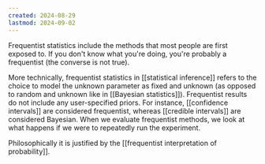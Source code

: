 ```yaml
---
created: 2024-08-29
lastmod: 2024-09-02
---
```

Frequentist statistics include the methods that most people are first exposed to. If you don't know what you're doing, you're probably a frequentist (the converse is not true). 

More technically, frequentist statistics in [[statistical inference]] refers to the choice to model the unknown parameter as fixed and unknown (as opposed to random and unknown like in [[Bayesian statistics]]). Frequentist results do not include any user-specified priors. For instance, [[confidence intervals]] are considered frequentist, whereas [[credible intervals]] are considered Bayesian. When we evaluate frequentist methods, we look at what happens if we were to repeatedly run the experiment. 

Philosophically it is justified by the [[frequentist interpretation of probability]]. 